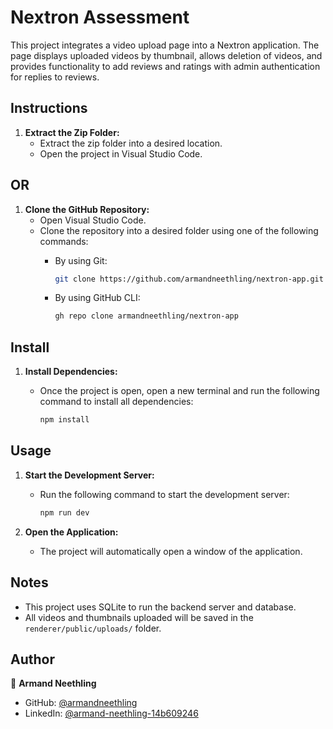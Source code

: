 # Nextron Assessment

This project integrates a video upload page into a Nextron application. The page displays uploaded videos by thumbnail, allows deletion of videos, and provides functionality to add reviews and ratings with admin authentication for replies to reviews.

## Instructions

1. **Extract the Zip Folder:**
   - Extract the zip folder into a desired location.
   - Open the project in Visual Studio Code.

## OR

1. **Clone the GitHub Repository:**
   - Open Visual Studio Code.
   - Clone the repository into a desired folder using one of the following commands:
     - By using Git:

       ```bash
       git clone https://github.com/armandneethling/nextron-app.git
       ```

     - By using GitHub CLI:

       ```bash
       gh repo clone armandneethling/nextron-app
       ```

## Install

1. **Install Dependencies:**
   - Once the project is open, open a new terminal and run the following command to install all dependencies:

     ```sh
     npm install
     ```

## Usage

1. **Start the Development Server:**
   - Run the following command to start the development server:

     ```sh
     npm run dev
     ```

2. **Open the Application:**
   - The project will automatically open a window of the application.

## Notes

- This project uses SQLite to run the backend server and database.
- All videos and thumbnails uploaded will be saved in the `renderer/public/uploads/` folder.

## Author

👤 **Armand Neethling**

- GitHub: [@armandneethling](https://github.com/armandneethling)
- LinkedIn: [@armand-neethling-14b609246](https://www.linkedin.com/in/armand-neethling-14b609246)
